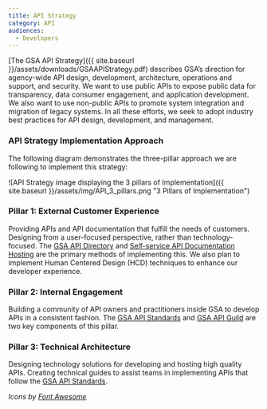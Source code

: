 ```yaml
---
title: API Strategy
category: API
audiences:
  - Developers
---
```


[The GSA API Strategy]({{ site.baseurl }}/assets/downloads/GSAAPIStrategy.pdf) describes GSA’s direction for agency­-wide API design, development, architecture, operations and support, and security. We want to use public APIs to expose public data for transparency, data consumer engagement, and application development. We also want to use non-public APIs to promote system integration and migration of legacy systems. In all these efforts, we seek to adopt industry best practices for API design, development, and management.

### API Strategy Implementation Approach

The following diagram demonstrates the three-pillar approach we are following to implement this strategy:

![API Strategy image displaying the 3 pillars of Implementation]({{ site.baseurl }}/assets/img/API_3_pillars.png "3 Pillars of Implementation")

### Pillar 1: External Customer Experience

Providing APIs and API documentation that fulfill the needs of customers. Designing from a user-focused perspective, rather than technology-focused. The [GSA API Directory](https://open.gsa.gov/api) and [Self-service API Documentation Hosting](https://github.com/GSA/open-gsa-redesign/blob/master/APIDOCS.md) are the primary methods of implementing this. We also plan to implement Human Centered Design (HCD) techniques to enhance our developer experience.

### Pillar 2: Internal Engagement

Building a community of API owners and practitioners inside GSA to develop APIs in a consistent fashion. The [GSA API Standards](/guides/API_standards) and [GSA API Guild](/guides/API_guild) are two key components of this pillar.

### Pillar 3: Technical Architecture

Designing technology solutions for developing and hosting high quality APIs. Creating technical guides to assist teams in implementing APIs that follow the [GSA API Standards](/guides/API_standards).




*Icons by [Font Awesome](https://github.com/FortAwesome/Font-Awesome)*
